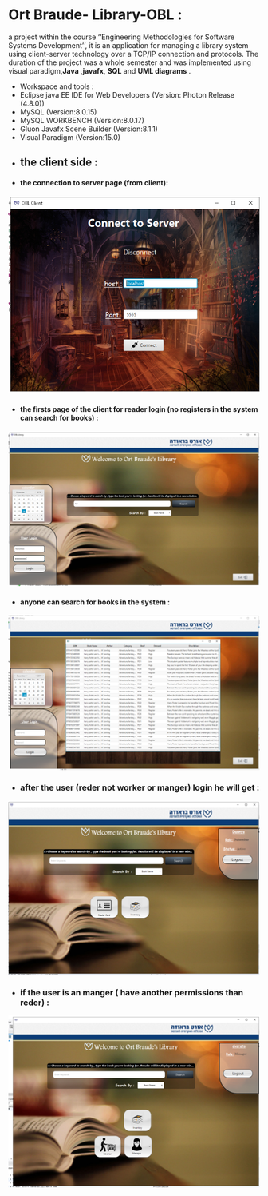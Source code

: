 # Ort Braude- Library-OBL :
 a project within the course ‘‘Engineering Methodologies for Software Systems Development’’,
 it is an application for managing a library system using client-server technology over a TCP/IP connection and protocols. 
 The duration of the project was a whole semester and was implemented using visual paradigm,**Java** ,**javafx**, **SQL** and  **UML diagrams**  .
* Workspace and tools : 
* Eclipse java EE IDE for Web Developers (Version: Photon Release (4.8.0))
* MySQL (Version:8.0.15)
* MySQL WORKBENCH (Version:8.0.17)
* Gluon Javafx Scene Builder (Version:8.1.1)
* Visual Paradigm (Version:15.0)
* ## the client side :
* #### the connection to server page (from client): 
 ![](image/clientSide/clientConnect.PNG)
* #### the firsts page of the client for reader login (no registers in the system can search for books) :
 ![](image/clientSide/serch+login.PNG)
 * #### anyone can search for books in the system :
 ![](image/clientSide/search.PNG)
 * ### after the user (reder not worker or manger) login he will get  : 
  ![](image/clientSide/userlogin.PNG)
  * ### if the user is an manger ( have another permissions than reder) :
   ![](image/clientSide/manger.PNG)
 
